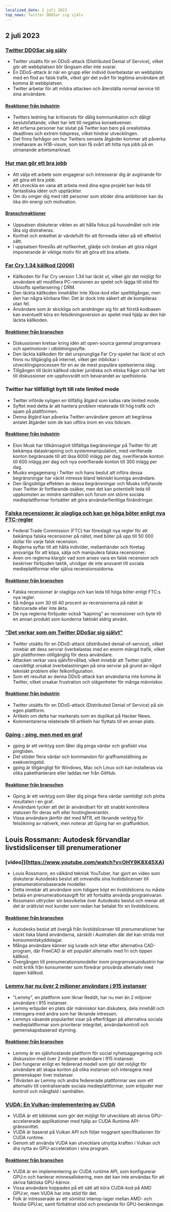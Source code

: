 ```yaml
---
localized_date: 2 juli 2023
top_news: Twitter DDOSar sig själv
---
```




## 2 juli 2023

### [Twitter DDOSar sig själv](https://sfba.social/@sysop408/110639435788921057)

- Twitter utsätts för en DDoS-attack (Distributed Denial of Service), vilket gör att webbplatsen blir långsam eller inte svarar.
- En DDoS-attack är när en grupp eller individ överbelastar en webbplats med en flod av falsk trafik, vilket gör det svårt för legitima användare att komma åt webbplatsen.
- Twitter arbetar för att mildra attacken och återställa normal service till sina användare.

#### [Reaktioner från industrin](http://news.ycombinator.com/item?id=36553236)

- Twitters ledning har kritiserats för dålig kommunikation och dåligt beslutsfattande, vilket har lett till negativa konsekvenser.
- Att erfarna personer har slutat på Twitter kan bero på orealistiska deadlines och extrem tidspress, vilket hindrar utvecklingen.
- Det finns farhågor om hur Twitters senaste åtgärder kommer att påverka innehavare av H1B-visum, som kan få svårt att hitta nya jobb på en utmanande arbetsmarknad.

### [Hur man gör ett bra jobb](http://paulgraham.com/greatwork.html)

- Att välja ett arbete som engagerar och intresserar dig är avgörande för att göra ett bra jobb.
- Att utveckla en vana att arbeta med dina egna projekt kan leda till fantastiska idéer och upptäckter.
- Om du omger dig med rätt personer som stöder dina ambitioner kan du öka din energi och motivation.

#### [Branschreaktioner](http://news.ycombinator.com/item?id=36550615)

- Uppsatsen diskuterar vikten av att hålla fokus på huvudmålet och inte låta sig distraheras.
- Korthet och enkelhet är värdefullt för att förmedla idéer på ett effektivt sätt.
- I uppsatsen föreslås att nyfikenhet, glädje och önskan att göra något imponerande är viktiga motiv för att göra ett bra arbete.

### [Far Cry 1.34 källkod (2006)](https://archive.org/details/far-cry-1.34-complete)

- Källkoden för Far Cry version 1.34 har läckt ut, vilket gör det möjligt för användare att modifiera PC-versionen av spelet och lägga till stöd för Ubisofts spellansering / DRM.
- Den läckta källkoden innehåller inte Xbox-kod eller speltillgångar, men den har några körbara filer. Det är dock inte säkert att de kompileras utan fel.
- Användare som är skickliga och anstränger sig för att förstå kodbasen kan eventuellt köra en felsökningsversion av spelet med hjälp av den här läckta källkoden.

#### [Reaktioner från branschen](http://news.ycombinator.com/item?id=36547801)

- Diskussionen kretsar kring idén att open-sourca gammal programvara och spelmotorer i utbildningssyfte.
- Den läckta källkoden för det ursprungliga Far Cry-spelet har läckt ut och finns nu tillgänglig på internet, vilket ger inblickar i utvecklingsprocessen för en av de mest populära spelserierna idag.
- Tillgången till läckt källkod väcker juridiska och etiska frågor och har lett till diskussioner om upphovsrätt och bevarandet av spelhistoria.

### Twitter har tillfälligt bytt till rate limited mode

- Twitter införde nyligen en tillfällig åtgärd som kallas rate limited mode.
- Syftet med detta är att hantera problem relaterade till hög trafik och spam på plattformen.
- Denna åtgärd kan påverka Twitter-användare genom att begränsa antalet åtgärder som de kan utföra inom en viss tidsram.

#### [Reaktioner från industrin](http://news.ycombinator.com/item?id=36552324)

- Elon Musk har tillkännagivit tillfälliga begränsningar på Twitter för att bekämpa dataskrapning och systemmanipulation, med verifierade konton begränsade till att läsa 6000 inlägg per dag, overifierade konton till 600 inlägg per dag och nya overifierade konton till 300 inlägg per dag.
- Musks engagemang i Twitter och hans beslut att införa dessa begränsningar har väckt intresse bland tekniskt kunniga användare.
- Den långsiktiga effekten av dessa begränsningar och Musks inflytande över Twitter är fortfarande osäker, men det kan potentiellt leda till uppkomsten av mindre samhällen och forum om större sociala medieplattformar fortsätter att göra användarfientliga förändringar.

### [Falska recensioner är olagliga och kan ge höga böter enligt nya FTC-regler](https://www.washingtonpost.com/technology/2023/06/30/fake-reviews-online-ftc/)

- Federal Trade Commission (FTC) har föreslagit nya regler för att bekämpa falska recensioner på nätet, med böter på upp till 50 000 dollar för varje falsk recension.
- Reglerna syftar till att hålla individer, mellanhänder och företag ansvariga för att köpa, sälja och manipulera falska recensioner.
- Även om reglerna klargör vad som anses vara en falsk recension och beskriver förbjuden taktik, utvidgar de inte ansvaret till sociala medieplattformar eller själva recensionssidorna.

#### [Reaktioner från branschen](http://news.ycombinator.com/item?id=36556228)

- Falska recensioner är olagliga och kan leda till höga böter enligt FTC:s nya regler.
- Så många som 30 till 40 procent av recensionerna på nätet är fabricerade eller inte äkta.
- De nya reglerna förbjuder också "kapning" av recensioner och byte till en annan produkt som kunderna faktiskt aldrig använt.

### ["Det verkar som om Twitter DDoSar sig självt"](https://sfba.social/@sysop408/110639474671754723)

- Twitter utsätts för en DDoS-attack (distributed denial-of-service), vilket innebär att dess servrar överbelastas med en enorm mängd trafik, vilket gör plattformen otillgänglig för dess användare.
- Attacken verkar vara självförvållad, vilket innebär att Twitter självt oavsiktligt orsakat överbelastningen på sina servrar på grund av något tekniskt problem eller felkonfiguration.
- Som ett resultat av denna DDoS-attack kan användarna inte komma åt Twitter, vilket orsakar frustration och olägenheter för många människor.

#### [Reaktioner från industrin](http://news.ycombinator.com/item?id=36553762)

- Twitter utsätts för en DDoS-attack (Distributed Denial of Service) på sin egen plattform.
- Artikeln om detta har markerats som en duplikat på Hacker News.
- Kommentarerna relaterade till artikeln har flyttats till en annan plats.

### [Gping - ping, men med en graf](https://github.com/orf/gping)

- gping är ett verktyg som låter dig pinga värdar och grafiskt visa pingtiden.
- Det stöder flera värdar och kommandon för grafframställning av exekveringstid.
- gping är tillgängligt för Windows, Mac och Linux och kan installeras via olika pakethanterare eller laddas ner från GitHub.

#### [Reaktioner från branschen](http://news.ycombinator.com/item?id=36548676)

- Gping är ett verktyg som låter dig pinga flera värdar samtidigt och plotta resultaten i en graf.
- Användare tycker att det är användbart för att snabbt kontrollera statusen för deras wifi eller hostingleverantör.
- Vissa användare jämför det med MTR, ett liknande verktyg för felsökning av nätverk, men noterar att Gping har en graffunktion.

## Louis Rossmann: Autodesk förvandlar livstidslicenser till prenumerationer

### [video]](https://www.youtube.com/watch?v=OHY9K8X45XA)

- Louis Rossmann, en välkänd teknisk YouTuber, har gjort en video som diskuterar Autodesks beslut att omvandla sina livstidslicenser till prenumerationsbaserade modeller.
- Detta innebär att användare som tidigare köpt en livstidslicens nu måste betala en prenumerationsavgift för att fortsätta använda programvaran.
- Rossmann uttrycker sin besvikelse över Autodesks beslut och menar att det är orättvist mot kunder som redan har betalat för en livstidslicens.

#### [Reaktioner från branschen](http://news.ycombinator.com/item?id=36547864)

- Autodesks beslut att övergå från livstidslicenser till prenumerationer har väckt ilska bland användarna, särskilt i Australien där det kan strida mot konsumentskyddslagar.
- Många användare känner sig lurade och letar efter alternativa CAD-program, där FreeCAD är ett populärt alternativ med fri och öppen källkod.
- Övergången till prenumerationsmodeller inom programvaruindustrin har mött kritik från konsumenter som föredrar prisvärda alternativ med öppen källkod.

### [Lemmy har nu över 2 miljoner användare i 915 instanser](https://lemmymap.feddit.de)

- "Lemmy", en plattform som liknar Reddit, har nu mer än 2 miljoner användare i 915 instanser.
- Lemmy erbjuder en plats där människor kan diskutera, dela innehåll och interagera med andra som har liknande intressen.
- Lemmys växande popularitet visar på efterfrågan på alternativa sociala medieplattformar som prioriterar integritet, användarkontroll och gemenskapsbaserad styrning.

#### [Reaktioner från branschen](http://news.ycombinator.com/item?id=36546425)

- Lemmy är en självhostande plattform för social nyhetsaggregering och diskussion med över 2 miljoner användare i 915 instanser.
- Den fungerar enligt en federerad modell som gör det möjligt för användare att skapa konton på olika instanser och interagera med gemenskaper över instanser.
- Tillväxten av Lemmy och andra federerade plattformar ses som ett alternativ till centraliserade sociala medieplattformar, som erbjuder mer kontroll och mångfald i samhällen.

### [VUDA: En Vulkan-implementering av CUDA](https://github.com/jgbit/vuda)

- VUDA är ett bibliotek som gör det möjligt för utvecklare att skriva GPU-accelererade applikationer med hjälp av CUDA Runtime API-gränssnittet.
- VUDA är baserat på Vulkan API och följer noggrant specifikationen för CUDA runtime.
- Genom att använda VUDA kan utvecklare utnyttja kraften i Vulkan och dra nytta av GPU-acceleration i sina program.

#### [Reaktioner från branschen](http://news.ycombinator.com/item?id=36549637)

- VUDA är en implementering av CUDA runtime API, som konfigurerar GPU:n och hanterar minnesallokering, men det kan inte användas för att skriva faktiska GPU-kärnor.
- Vissa användare hoppades på ett sätt att köra CUDA-kod på AMD GPU:er, men VUDA har inte stöd för det.
- Folk är intresserade av ett sömlöst interop-lager mellan AMD- och Nvidia GPU:er, samt förbättrat stöd och prestanda för GPU-beräkningar.


